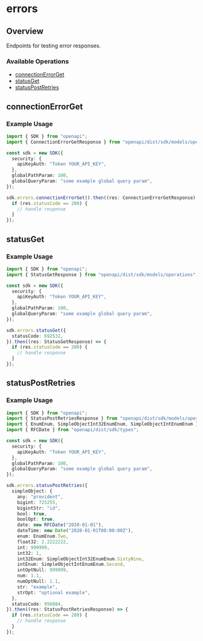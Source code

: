 # errors

## Overview

Endpoints for testing error responses.

### Available Operations

* [connectionErrorGet](#connectionerrorget)
* [statusGet](#statusget)
* [statusPostRetries](#statuspostretries)

## connectionErrorGet

### Example Usage

```typescript
import { SDK } from "openapi";
import { ConnectionErrorGetResponse } from "openapi/dist/sdk/models/operations";

const sdk = new SDK({
  security: {
    apiKeyAuth: "Token YOUR_API_KEY",
  },
  globalPathParam: 100,
  globalQueryParam: "some example global query param",
});

sdk.errors.connectionErrorGet().then((res: ConnectionErrorGetResponse) => {
  if (res.statusCode == 200) {
    // handle response
  }
});
```

## statusGet

### Example Usage

```typescript
import { SDK } from "openapi";
import { StatusGetResponse } from "openapi/dist/sdk/models/operations";

const sdk = new SDK({
  security: {
    apiKeyAuth: "Token YOUR_API_KEY",
  },
  globalPathParam: 100,
  globalQueryParam: "some example global query param",
});

sdk.errors.statusGet({
  statusCode: 692532,
}).then((res: StatusGetResponse) => {
  if (res.statusCode == 200) {
    // handle response
  }
});
```

## statusPostRetries

### Example Usage

```typescript
import { SDK } from "openapi";
import { StatusPostRetriesResponse } from "openapi/dist/sdk/models/operations";
import { EnumEnum, SimpleObjectInt32EnumEnum, SimpleObjectIntEnumEnum } from "openapi/dist/sdk/models/shared";
import { RFCDate } from "openapi/dist/sdk/types";

const sdk = new SDK({
  security: {
    apiKeyAuth: "Token YOUR_API_KEY",
  },
  globalPathParam: 100,
  globalQueryParam: "some example global query param",
});

sdk.errors.statusPostRetries({
  simpleObject: {
    any: "provident",
    bigint: 725255,
    bigintStr: "id",
    bool: true,
    boolOpt: true,
    date: new RFCDate("2020-01-01"),
    dateTime: new Date("2020-01-01T00:00:00Z"),
    enum: EnumEnum.Two,
    float32: 2.2222222,
    int: 999999,
    int32: 1,
    int32Enum: SimpleObjectInt32EnumEnum.SixtyNine,
    intEnum: SimpleObjectIntEnumEnum.Second,
    intOptNull: 999999,
    num: 1.1,
    numOptNull: 1.1,
    str: "example",
    strOpt: "optional example",
  },
  statusCode: 956084,
}).then((res: StatusPostRetriesResponse) => {
  if (res.statusCode == 200) {
    // handle response
  }
});
```
